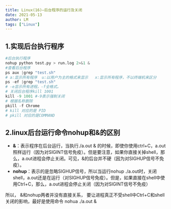 ```yaml
---
title: Linux(16)—后台程序的运行及关闭
date: 2021-05-13
author: LM
tags: ["Linux"]
---
```


## 1.实现后台执行程序

```python
#后台执行程序
nohup python test.py > run.log 2>&1 &
#查看后台程序
ps aux |grep "test.sh"  
# a:显示所有程序  u:以用户为主的格式来显示   x:显示所有程序，不以终端机来区分
ps -ef |grep "test.sh"  
# -e显示所有进程。-f全格式。
# 关闭后台程序kill 1001
kill -9 1001 #-9表示强制关闭
# 根据名称删除
pkill -f Chrome
# kill 对应的是 PID
# pkill 对应的是COMMAND
```

## 2.linux后台运行命令nohup和&的区别

- **&**：表示程序在后台运行，当执行./a.out & 的时候，即使你使用ctrl+C，a.out照样运行（因为对SIGINT信号免疫）。但是要注意，如果你直接关掉shell，那么，a.out进程会停止关闭。可见，&的后台并不硬（因为对SIGHUP信号不免疫）。
- **nohup**：表示的是忽略SIGHUP信号，所以当运行nohup ./a.out时，关闭shell，a.out还是在运行（对SIGHUP信号免疫）。但是，如果直接在shell中使用Ctrl+C，那么，a.out进程会停止关闭（因为对SIGINT信号不免疫）

所以， &和nohup两者并没有直接关系， 要让进程真正不受shell中Ctrl+C和shell关闭的影响，最好是使用命令 nohua ./a.out & 